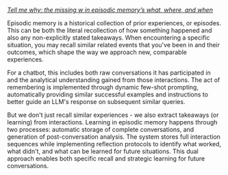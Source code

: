 _[Tell me why: the missing w in episodic memory’s what, where, and when](https://link.springer.com/article/10.3758/s13415-024-01234-4)_

Episodic memory is a historical collection of prior experiences, or episodes. This can be both the literal recollection of how something happened and also any non-explicitly stated takeaways. When encountering a specific situation, you may recall similar related events that you've been in and their outcomes, which shape the way we approach new, comparable experiences.

For a chatbot, this includes both raw conversations it has participated in and the analytical understanding gained from those interactions. The act of remembering is implemented through dynamic few-shot prompting, automatically providing similar successful examples and instructions to better guide an LLM's response on subsequent similar queries.

But we don't just recall similar experiences - we also extract takeaways (or learning) from interactions. Learning in episodic memory happens through two processes: automatic storage of complete conversations, and generation of post-conversation analysis. The system stores full interaction sequences while implementing reflection protocols to identify what worked, what didn't, and what can be learned for future situations. This dual approach enables both specific recall and strategic learning for future conversations.
